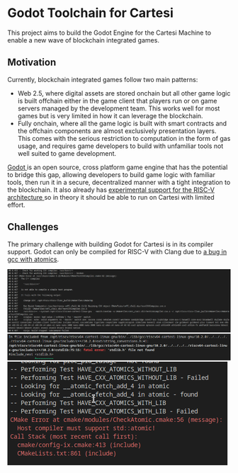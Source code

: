 # Godot Toolchain for Cartesi

This project aims to build the Godot Engine for the Cartesi Machine to enable a new wave of blockchain integrated games.

## Motivation

Currently, blockchain integrated games follow two main patterns:

 - Web 2.5, where digital assets are stored onchain but all other game logic is built offchain either in the game client that players run or on game servers managed by the development team. This works well for most games but is very limited in how it can leverage the blockchain.
 - Fully onchain, where all the game logic is built with smart contracts and the offchain components are almost exclusively presentation layers. This comes with the serious restriction to computation in the form of gas usage, and requires game developers to build with unfamiliar tools not well suited to game development.


[ Godot ]( https://github.com/godotengine/godot ) is an open source, cross platform game engine that has the potential to bridge this gap, allowing developers to build game logic with familiar tools, then run it in a secure, decentralized manner with a tight integration to the blockchain. It also already has [ experimental support for the RISC-V architecture ]( https://github.com/godotengine/godot-proposals/issues/3374 ) so in theory it should be able to run on Cartesi with limited effort.

## Challenges

The primary challenge with building Godot for Cartesi is in its compiler support. Godot can only be compiled for RISC-V with Clang due to [a bug in gcc with atomics](https://github.com/riscv-collab/riscv-gcc/issues/15). 

![Failing to find the Cartesi toolchain](img/Screenshot_20230425_000925.png)
![Missing headers](img/Screenshot_20230425_075433.png)
![Missing atomics support](img/Screenshot_20230425_005641.png)